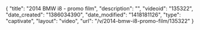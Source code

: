 {
    "title": "2014 BMW i8 - promo film",
    "description": "",
    "videoid": "135322",
    "date_created": "1386034390",
    "date_modified": "1418181126",
    "type": "captivate",
    "layout": "video",
    "url": "\/v\/2014-bmw-i8-promo-film\/135322"
}